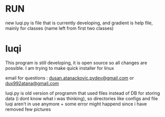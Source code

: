 # RUN
new luqi.py is file that is currently developing, and gradient is help file, mainly for classes (name left from first two classes)

# luqi

This program is still developing, it is open source so all changes are possible.
I am trying to make quick installer for linux 


email for questions : dusan.atanackovic.pydev@gmail.com
or		      dux992atana@gmail.com


luqi.py is  old version of programm that used files instead of DB for storing data (i dont know what i was thinking), so directories like configs and file luqi aren't in use anymore + some error might happend since i have removed few pictures

